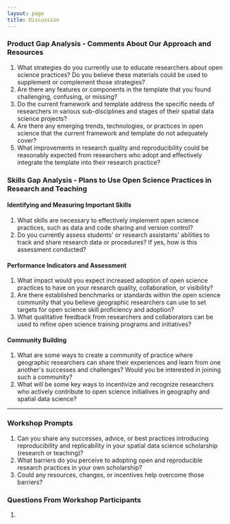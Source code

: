 ```yaml
---
layout: page
title: Discussion
---
```


### Product Gap Analysis - Comments About Our Approach and Resources

1. What strategies do you currently use to educate researchers about open science practices? Do you believe these materials could be used to supplement or complement those strategies?
2. Are there any features or components in the template that you found challenging, confusing, or missing?
3. Do the current framework and template address the specific needs of researchers in various sub-disciplines and stages of their spatial data science projects?
4. Are there any emerging trends, technologies, or practices in open science that the current framework and template do not adequately cover?
5. What improvements in research quality and reproducibility could be reasonably expected from researchers who adopt and effectively integrate the template into their research practice?


### Skills Gap Analysis - Plans to Use Open Science Practices in Research and Teaching

#### Identifying and Measuring Important Skills
1. What skills are necessary to effectively implement open science practices, such as data and code sharing and version control?
2. Do you currently assess students' or research assistants' abilities to track and share research data or procedures? If yes, how is this assessment conducted?


#### Performance Indicators and Assessment
1. What impact would you expect increased adoption of open science practices to have on your research quality, collaboration, or visibility?
2. Are there established benchmarks or standards within the open science community that you believe geographic researchers can use to set targets for open science skill proficiency and adoption?
3. What qualitative feedback from researchers and collaborators can be used to refine open science training programs and initiatives?

#### Community Building
1. What are some ways to create a community of practice where geographic researchers can share their experiences and learn from one another's successes and challenges? Would you be interested in joining such a community?
2. What will be some key ways to incentivize and recognize researchers who actively contribute to open science initiatives in geography and spatial data science?

---

### Workshop Prompts
1. Can you share any successes, advice, or best practices introducing reproducibility and replicability in your spatial data science scholarship (research or teaching)?
2. What barriers do you perceive to adopting open and reproducible research practices in your own scholarship?
3. Could any resources, changes, or incentives help overcome those barriers?

### Questions From Workshop Participants
1.  

